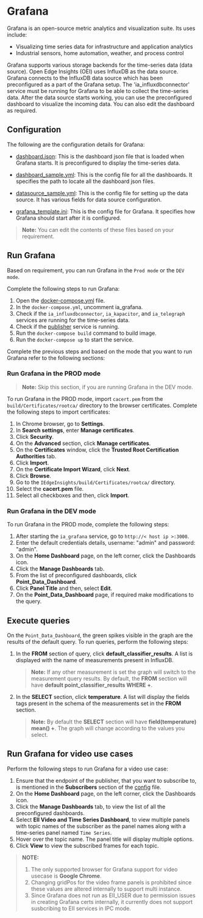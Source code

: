 # Grafana

Grafana is an open-source metric analytics and visualization suite. Its uses include:

- Visualizing time series data for infrastructure and application analytics
- Industrial sensors, home automation, weather, and process control

Grafana supports various storage backends for the time-series data (data source). Open Edge Insights (OEI) uses InfluxDB as the data source. Grafana connects to the InfluxDB data source which has been preconfigured as a part of the Grafana setup. The 'ia_influxdbconnector' service must be running for Grafana to be able to collect the time-series data. After the data source starts working, you can use the preconfigured dashboard to visualize the incoming data. You can also edit the dashboard as required.

## Configuration

The following are the configuration details for Grafana:

- [dashboard.json](./dashboard.json): This is the dashboard json file that is loaded when Grafana starts. It is preconfigured to display the time-series data.

- [dashboard_sample.yml](./dashboard_sample.yml): This is the config file for all the dashboards. It specifies the path to locate all the dashboard json files.

- [datasource_sample.yml](./datasource_sample.yml): This is the config file for setting up the data source. It has various fields for data source configuration.

- [grafana_template.ini](./grafana_template.ini): This is the config file for Grafana. It specifies how Grafana should start after it is configured.

>**Note:** You can edit the contents of these files based on your requirement.

## Run Grafana

Based on requirement, you can run Grafana in the `Prod mode` or the `DEV mode`.

Complete the following steps to run Grafana:

1. Open the [docker-compose.yml](/build/docker-compose.yml) file.
2. In the `docker-compose.yml`, uncomment ia_grafana.
3. Check if the `ia_influxdbconnector`, `ia_kapacitor`, and `ia_telegraph` services are running for the time-series data.
4. Check if the [publisher](https://github.com/open-edge-insights/eii-tools/blob/master/mqtt-publisher/publisher_temp.sh) service is running.
5. Run the `docker-compose build` command to build image.
6. Run the `docker-compose up` to start the service.

Complete the previous steps and based on the mode that you want to run Grafana refer to the following sections:

### Run Grafana in the PROD mode

>**Note:** Skip this section, if you are running Grafana in the DEV mode.

To run Grafana in the PROD mode, import `cacert.pem` from the `build/Certificates/rootca/` directory to the browser certificates. Complete the following steps to import certificates:

1. In Chrome browser, go to **Settings**.
2. In **Search settings**, enter **Manage certificates**.
3. Click **Security**.
4. On the **Advanced** section, click **Manage certificates**.
5. On the **Certificates** window, click the **Trusted Root Certification Authorities** tab.
6. Click **Import**.
7. On the **Certificate Import Wizard**, click **Next**.
8. Click **Browse**.
9. Go to the `IEdgeInsights/build/Certificates/rootca/` directory.
10. Select the **cacert.pem** file.
11. Select all checkboxes and then, click **Import**.

### Run Grafana in the DEV mode

To run Grafana in the PROD mode, complete the following steps:

1. After starting the `ia_grafana` service, go to `http://< host ip >:3000`.
2. Enter the default credentials details, username: "admin" and password: "admin".
3. On the **Home Dashboard** page, on the left corner, click the Dashboards icon.
4. Click the **Manage Dashboards** tab.
5. From the list of preconfigured dashboards, click **Point_Data_Dashboard**.
6. Click **Panel Title** and then, select **Edit**.
7. On the **Point_Data_Dashboard** page, if required make modifications to the query.

## Execute queries

On the `Point_Data_Dashboard`, the green spikes visible in the graph are the results of the default query. To run queries, perform the following steps:

1. In the **FROM** section of query, click **default_classifier_results**. A list is displayed with the name of measurements present in InfluxDB.
   >**Note:** If any other measurement is set the graph will switch to the measurement query results.
   > By default, the **FROM** section will have **default point_classifier_results WHERE +**.

2. In the **SELECT** section, click **temperature**. A list will display the fields tags present in the schema of the measurements set in the **FROM** section.
   >**Note:** By default the **SELECT** section will have **field(temperature) mean() +**.
   > The graph will change according to the values you select.

## Run Grafana for video use cases

Perform the following steps to run Grafana for a video use case:

1. Ensure that the endpoint of the publisher, that you want to subscribe to, is mentioned in the **Subscribers** section of the [config](config.json) file.
2. On the **Home Dashboard** page, on the left corner, click the Dashboards icon.
3. Click the **Manage Dashboards** tab, to view the list of all the preconfigured dashboards.
4. Select **EII Video and Time Series Dashboard**, to view multiple panels with topic names of the subscriber as the panel names along with a time-series panel named `Time Series`.
5. Hover over the topic name. The panel title will display multiple options.
6. Click **View** to view the subscribed frames for each topic.

>**NOTE:**
>
> 1. The only supported browser for Grafana support for video usecase is **Google Chrome**.
> 2. Changing gridPos for the video frame panels is prohibited since these values are altered internally to support multi instance.
> 3. Since Grafana does not run as EII_USER due to permission issues in creating Grafana certs internally, it currently does not support susbcribing to EII services in IPC mode.
